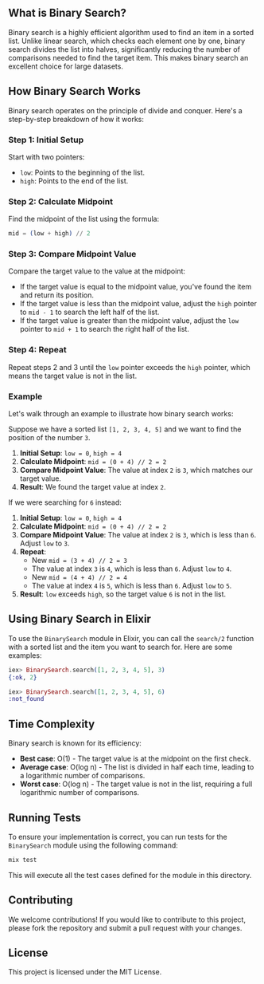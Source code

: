 ## What is Binary Search?

Binary search is a highly efficient algorithm used to find an item in a sorted list. Unlike linear search, which checks each element one by one, binary search divides the list into halves, significantly reducing the number of comparisons needed to find the target item. This makes binary search an excellent choice for large datasets.

## How Binary Search Works

Binary search operates on the principle of divide and conquer. Here's a step-by-step breakdown of how it works:

### Step 1: Initial Setup

Start with two pointers:
- `low`: Points to the beginning of the list.
- `high`: Points to the end of the list.

### Step 2: Calculate Midpoint

Find the midpoint of the list using the formula:
```elixir
mid = (low + high) // 2
```

### Step 3: Compare Midpoint Value

Compare the target value to the value at the midpoint:
- If the target value is equal to the midpoint value, you've found the item and return its position.
- If the target value is less than the midpoint value, adjust the `high` pointer to `mid - 1` to search the left half of the list.
- If the target value is greater than the midpoint value, adjust the `low` pointer to `mid + 1` to search the right half of the list.

### Step 4: Repeat

Repeat steps 2 and 3 until the `low` pointer exceeds the `high` pointer, which means the target value is not in the list.

### Example

Let's walk through an example to illustrate how binary search works:

Suppose we have a sorted list `[1, 2, 3, 4, 5]` and we want to find the position of the number `3`.

1. **Initial Setup**: `low = 0`, `high = 4`
2. **Calculate Midpoint**: `mid = (0 + 4) // 2 = 2`
3. **Compare Midpoint Value**: The value at index `2` is `3`, which matches our target value.
4. **Result**: We found the target value at index `2`.

If we were searching for `6` instead:

1. **Initial Setup**: `low = 0`, `high = 4`
2. **Calculate Midpoint**: `mid = (0 + 4) // 2 = 2`
3. **Compare Midpoint Value**: The value at index `2` is `3`, which is less than `6`. Adjust `low` to `3`.
4. **Repeat**:
   - New `mid = (3 + 4) // 2 = 3`
   - The value at index `3` is `4`, which is less than `6`. Adjust `low` to `4`.
   - New `mid = (4 + 4) // 2 = 4`
   - The value at index `4` is `5`, which is less than `6`. Adjust `low` to `5`.
5. **Result**: `low` exceeds `high`, so the target value `6` is not in the list.

## Using Binary Search in Elixir

To use the `BinarySearch` module in Elixir, you can call the `search/2` function with a sorted list and the item you want to search for. Here are some examples:

```elixir
iex> BinarySearch.search([1, 2, 3, 4, 5], 3)
{:ok, 2}

iex> BinarySearch.search([1, 2, 3, 4, 5], 6)
:not_found
```

## Time Complexity

Binary search is known for its efficiency:
- **Best case**: O(1) - The target value is at the midpoint on the first check.
- **Average case**: O(log n) - The list is divided in half each time, leading to a logarithmic number of comparisons.
- **Worst case**: O(log n) - The target value is not in the list, requiring a full logarithmic number of comparisons.

## Running Tests

To ensure your implementation is correct, you can run tests for the `BinarySearch` module using the following command:

```sh
mix test
```

This will execute all the test cases defined for the module in this directory.

## Contributing

We welcome contributions! If you would like to contribute to this project, please fork the repository and submit a pull request with your changes.

## License

This project is licensed under the MIT License.
